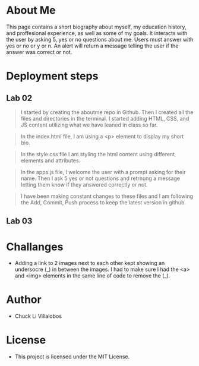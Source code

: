 # About Me

This page contains a short biography about myself, my education history, and proffesional experience, as well as some of my goals. It interacts with the user by asking  5, yes or no questions about me. Users must answer with yes or no or y or n. An alert will return a message telling the user if the answer was correct or not. 


# Deployment steps

## Lab 02 
>I started by creating the aboutme repo in Github. Then I created all the files and directories in the terminal. I started adding HTML, CSS, and JS content utilizing what we have leaned in class so far. 

>In the index.html file, I am using a \<p> element to display my short bio. 

>In the style.css file I am styling the html content using different elements and attributes. 

>In the apps.js file, I welcome the user with a prompt asking for their name. Then I ask 5 yes or not questions and retrnung a message letting them know if they answered correctly or not. 

>I have been making constant changes to these files and I am following the Add, Commit, Push process to keep the latest version in github.

## Lab 03
> 

# Challanges

- Adding a link to 2 images next to each other kept showing an undersocre (\_) in between the images. I had to make sure I had the \<a> and \<img> elements in the same line of code to remove the (\_).


# Author 
- Chuck Li Villalobos

# License
- This project is licensed under the MIT License. 